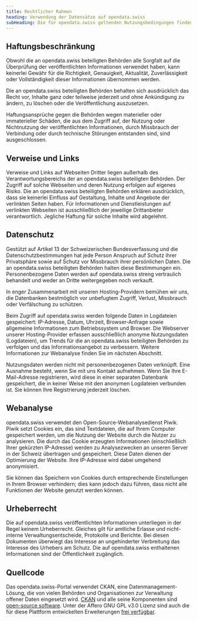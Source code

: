 ```yaml
---
title: Rechtlicher Rahmen
heading: Verwendung der Datensätze auf opendata.swiss
subHeading: Die für opendata.swiss geltenden Nutzungsbedingungen finden sie [hier](/terms-of-use).
---
```


## Haftungsbeschränkung

Obwohl die an opendata.swiss beteiligten Behörden alle Sorgfalt auf die Überprüfung der veröffentlichten Informationen verwendet haben, kann keinerlei Gewähr für die Richtigkeit, Genauigkeit, Aktualität, Zuverlässigkeit oder Vollständigkeit dieser Informationen übernommen werden.

Die an opendata.swiss beteiligten Behörden behalten sich ausdrücklich das Recht vor, Inhalte ganz oder teilweise jederzeit und ohne Ankündigung zu ändern, zu löschen oder die Veröffentlichung auszusetzen.

Haftungsansprüche gegen die Behörden wegen materieller oder immaterieller Schäden, die aus dem Zugriff auf, der Nutzung oder Nichtnutzung der veröffentlichten Informationen, durch Missbrauch der Verbindung oder durch technische Störungen entstanden sind, sind ausgeschlossen.

## Verweise und Links

Verweise und Links auf Webseiten Dritter liegen außerhalb des Verantwortungsbereichs der an opendata.swiss beteiligten Behörden. Der Zugriff auf solche Webseiten und deren Nutzung erfolgen auf eigenes Risiko. Die an opendata.swiss beteiligten Behörden erklären ausdrücklich, dass sie keinerlei Einfluss auf Gestaltung, Inhalte und Angebote der verlinkten Seiten haben. Für Informationen und Dienstleistungen auf verlinkten Webseiten ist ausschließlich der jeweilige Drittanbieter verantwortlich. Jegliche Haftung für solche Inhalte wird abgelehnt.

## Datenschutz

Gestützt auf Artikel 13 der Schweizerischen Bundesverfassung und die Datenschutzbestimmungen hat jede Person Anspruch auf Schutz ihrer Privatsphäre sowie auf Schutz vor Missbrauch ihrer persönlichen Daten. Die an opendata.swiss beteiligten Behörden halten diese Bestimmungen ein. Personenbezogene Daten werden auf opendata.swiss streng vertraulich behandelt und weder an Dritte weitergegeben noch verkauft.

In enger Zusammenarbeit mit unseren Hosting-Providern bemühen wir uns, die Datenbanken bestmöglich vor unbefugtem Zugriff, Verlust, Missbrauch oder Verfälschung zu schützen.

Beim Zugriff auf opendata.swiss werden folgende Daten in Logdateien gespeichert: IP-Adresse, Datum, Uhrzeit, Browser-Anfrage sowie allgemeine Informationen zum Betriebssystem und Browser. Die Webserver unserer Hosting-Provider erfassen ausschließlich anonyme Nutzungsdaten (Logdateien), um Trends für die an opendata.swiss beteiligten Behörden zu verfolgen und das Informationsangebot zu verbessern. Weitere Informationen zur Webanalyse finden Sie im nächsten Abschnitt.

Nutzungsdaten werden nicht mit personenbezogenen Daten verknüpft. Eine Ausnahme besteht, wenn Sie mit uns Kontakt aufnehmen. Wenn Sie Ihre E-Mail-Adresse registrieren, wird diese in einer separaten Datenbank gespeichert, die in keiner Weise mit den anonymen Logdateien verbunden ist. Sie können Ihre Registrierung jederzeit löschen.

## Webanalyse

opendata.swiss verwendet den Open-Source-Webanalysedienst Piwik. Piwik setzt Cookies ein, das sind Textdateien, die auf Ihrem Computer gespeichert werden, um die Nutzung der Website durch die Nutzer zu analysieren. Die durch das Cookie erzeugten Informationen (einschließlich Ihrer gekürzten IP-Adresse) werden zu Analysezwecken an unseren Server in der Schweiz übertragen und gespeichert. Diese Daten dienen der Optimierung der Website. Ihre IP-Adresse wird dabei umgehend anonymisiert.

Sie können das Speichern von Cookies durch entsprechende Einstellungen in Ihrem Browser verhindern; dies kann jedoch dazu führen, dass nicht alle Funktionen der Website genutzt werden können.

## Urheberrecht

Die auf opendata.swiss veröffentlichten Informationen unterliegen in der Regel keinem Urheberrecht. Gleiches gilt für amtliche Erlasse und nicht-interne Verwaltungsentscheide, Protokolle und Berichte. Bei diesen Dokumenten überwiegt das Interesse an ungehinderter Verbreitung das Interesse des Urhebers am Schutz. Die auf opendata.swiss enthaltenen Informationen sind der Öffentlichkeit zugänglich.

## Quellcode

Das opendata.swiss-Portal verwendet CKAN, eine Datenmanagement-Lösung, die von vielen Behörden und Organisationen zur Verwaltung offener Daten eingesetzt wird. [CKAN](http://ckan.org/) und alle seine Komponenten sind [open-source software](https://github.com/okfn/ckan). Unter der Affero GNU GPL v3.0 Lizenz sind auch die für diese Plattform entwickelten Erweiterungen [frei verfügbar](https://github.com/opendata-swiss).
